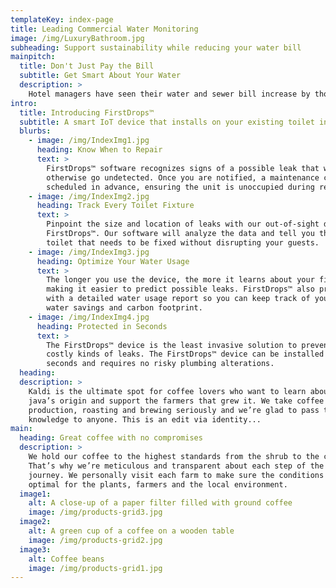 ```yaml
---
templateKey: index-page
title: Leading Commercial Water Monitoring
image: /img/LuxuryBathroom.jpg
subheading: Support sustainability while reducing your water bill
mainpitch:
  title: Don't Just Pay the Bill
  subtitle: Get Smart About Your Water
  description: >
    Hotel managers have seen their water and sewer bill increase by thousands of dollars due to toilet leaks and a “fix it when it breaks” maintenance style. The problem lies in not having a clear picture of the hotels’ water use until it is too late. Be the first to know where your water is being lost to avoid expensive damage repairs and water waste. 
intro:
  title: Introducing FirstDrops™
  subtitle: A smart IoT device that installs on your existing toilet in under 90 seconds
  blurbs:
    - image: /img/IndexImg1.jpg
      heading: Know When to Repair
      text: >
        FirstDrops™ software recognizes signs of a possible leak that would 
        otherwise go undetected. Once you are notified, a maintenance call can be
        scheduled in advance, ensuring the unit is unoccupied during repair.
    - image: /img/IndexImg2.jpg
      heading: Track Every Toilet Fixture
      text: >
        Pinpoint the size and location of leaks with our out-of-sight device, 
        FirstDrops™. Our software will analyze the data and tell you the exact 
        toilet that needs to be fixed without disrupting your guests.
    - image: /img/IndexImg3.jpg
      heading: Optimize Your Water Usage
      text: >
        The longer you use the device, the more it learns about your fixtures, 
        making it easier to predict possible leaks. FirstDrops™ also provides you 
        with a detailed water usage report so you can keep track of your year-round 
        water savings and carbon footprint.
    - image: /img/IndexImg4.jpg
      heading: Protected in Seconds
      text: >
        The FirstDrops™ device is the least invasive solution to preventing the most
        costly kinds of leaks. The FirstDrops™ device can be installed in less than 90
        seconds and requires no risky plumbing alterations.
  heading: 
  description: >
    Kaldi is the ultimate spot for coffee lovers who want to learn about their
    java’s origin and support the farmers that grew it. We take coffee
    production, roasting and brewing seriously and we’re glad to pass that
    knowledge to anyone. This is an edit via identity...
main:
  heading: Great coffee with no compromises
  description: >
    We hold our coffee to the highest standards from the shrub to the cup.
    That’s why we’re meticulous and transparent about each step of the coffee’s
    journey. We personally visit each farm to make sure the conditions are
    optimal for the plants, farmers and the local environment.
  image1:
    alt: A close-up of a paper filter filled with ground coffee
    image: /img/products-grid3.jpg
  image2:
    alt: A green cup of a coffee on a wooden table
    image: /img/products-grid2.jpg
  image3:
    alt: Coffee beans
    image: /img/products-grid1.jpg
---
```

